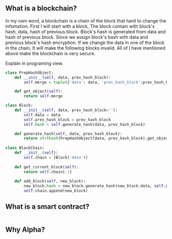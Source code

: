 
## What is a blockchain?

In my own word, a blockchain is a chain of the block that hard to change the infomation. First I will start with a block, The block contain with block's hash, data, hash of previous block. Block's hash is generated from data and hash of previous block.
Since we assign block's hash with data and previous block's hash encryption. If we change the data in one of the block in the chain, It will make the following blocks invalid. All of I have mentioned above make the blockchain is very secure.

Explain in programing view.
```Python
class PrepHashObject:
    def __init__(self, data, prev_hash_block):
        self.merge = tuple({'data': data, 'prev_hash_block':prev_hash_block })

    def get_object(self):
        return self.merge

class Block:
    def __init__(self, data, prev_hash_block=''):
        self.data = data
        self.prev_hash_block = prev_hash_block
        self.hash = self.generate_hash(data, prev_hash_block)

    def generate_hash(self, data, prev_hash_block):
        return str(hash(PrepHashObject(data, prev_hash_block).get_object()))
    
class BlockChain:
    def __init__(self):
        self.chain = [Block('data')]
    
    def get_current_block(self):
        return self.chain[-1]
    
    def add_block(self, new_block):
        new_block.hash = new_block.generate_hash(new_block.data, self.get_current_block().hash)
        self.chain.append(new_block)
```

## What is a smart contract?
```
```

## Why Alpha?
```
```
